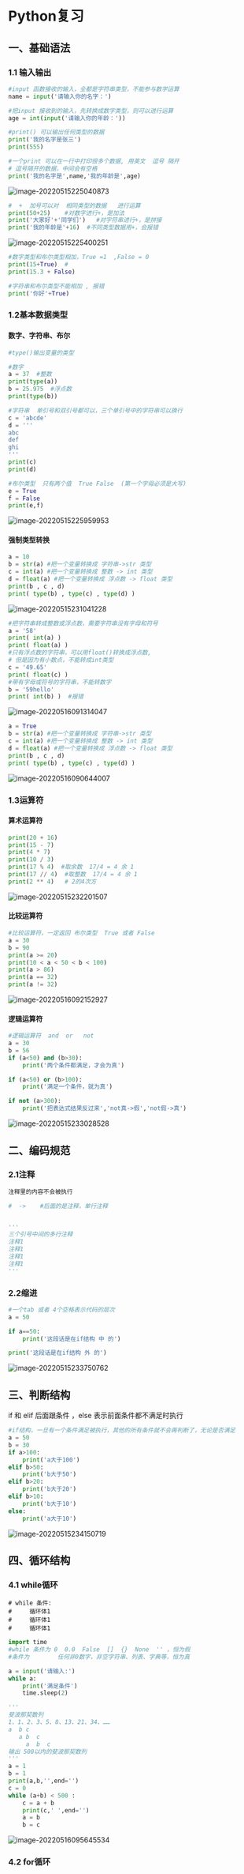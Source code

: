 Python复习
==========

一、基础语法
------------

### 1.1 输入输出

```python
#input 函数接收的输入，全都是字符串类型，不能参与数学运算
name = input('请输入你的名字：')

#把input 接收到的输入，先转换成数字类型，则可以进行运算
age = int(input('请输入你的年龄：'))
```

```python
#print() 可以输出任何类型的数据
print('我的名字是张三')
print(555)

#一个print 可以在一行中打印很多个数据, 用英文  逗号 隔开
# 逗号隔开的数据，中间会有空格
print('我的名字是',name,'我的年龄是',age)
```

![image-20220515225040873](Python复习.assets/image-20220515225040873.png)

```python
#  +  加号可以对  相同类型的数据   进行运算
print(50+25)    #对数字进行+，是加法
print('大家好'+'同学们')   #对字符串进行+，是拼接
print('我的年龄是'+16)  #不同类型数据用+，会报错
```

![image-20220515225400251](Python复习.assets/image-20220515225400251.png)

```python
#数字类型和布尔类型相加，True =1  ,False = 0
print(15+True)  #
print(15.3 + False)

#字符串和布尔类型不能相加 , 报错
print('你好'+True)
```



### 1.2基本数据类型

#### 数字、字符串、布尔

```python
#type()输出变量的类型

#数字
a = 37  #整数
print(type(a))
b = 25.975  #浮点数
print(type(b))

#字符串  单引号和双引号都可以，三个单引号中的字符串可以换行
c = 'abcde'
d = '''
abc
def
ghi
'''
print(c)
print(d)

#布尔类型  只有两个值  True False  (第一个字母必须是大写)
e = True
f = False
print(e,f)
```

![image-20220515225959953](Python复习.assets/image-20220515225959953.png)

#### 强制类型转换

```python
a = 10
b = str(a) #把一个变量转换成 字符串->str 类型
c = int(a) #把一个变量转换成 整数 -> int 类型
d = float(a) #把一个变量转换成 浮点数 -> float 类型
print(b , c , d)
print( type(b) , type(c) , type(d) )
```

![image-20220515231041228](Python复习.assets/image-20220515231041228.png)

```python
#把字符串转成整数或浮点数，需要字符串没有字母和符号
a = '58'
print( int(a) )
print( float(a) )
#只有浮点数的字符串，可以用float()转换成浮点数,
# 但是因为有小数点，不能转成int类型
c = '49.65'  
print( float(c) )
#带有字母或符号的字符串，不能转数字
b = '59hello'
print( int(b) )  #报错
```

![image-20220516091314047](Python复习.assets/image-20220516091314047.png)

```python
a = True
b = str(a) #把一个变量转换成 字符串->str 类型
c = int(a) #把一个变量转换成 整数 -> int 类型
d = float(a) #把一个变量转换成 浮点数 -> float 类型
print(b , c , d)
print( type(b) , type(c) , type(d) )
```

![image-20220516090644007](Python复习.assets/image-20220516090644007.png)

### 1.3运算符

#### 算术运算符

```python
print(20 + 16)
print(15 - 7)
print(4 * 7)
print(10 / 3)
print(17 % 4)  #取余数  17/4 = 4 余 1
print(17 // 4)  #取整数  17/4 = 4 余 1
print(2 ** 4)   # 2的4次方
```

![image-20220515232201507](Python复习.assets/image-20220515232201507.png)

#### 比较运算符

```python
#比较运算符，一定返回 布尔类型  True 或者 False
a = 30
b = 90
print(a >= 20)
print(10 < a < 50 < b < 100)
print(a > 86)
print(a == 32)
print(a != 32)
```

![image-20220516092152927](Python复习.assets/image-20220516092152927.png)

#### 逻辑运算符

```python
#逻辑运算符  and  or   not
a = 30
b = 56
if (a<50) and (b>30):
    print('两个条件都满足，才会为真')

if (a<50) or (b>100):
    print('满足一个条件，就为真')

if not (a>300):
    print('把表达式结果反过来','not真->假','not假->真')
```

![image-20220515233028528](Python复习.assets/image-20220515233028528.png)



二、编码规范
------------

### 2.1注释

```python
注释里的内容不会被执行

#  ->    #后面的是注释，单行注释


'''
三个引号中间的多行注释
注释1
注释1
注释1
注释1
'''
```



### 2.2缩进

```python
#一个tab 或者 4个空格表示代码的层次
a = 50

if a==50:
	print('这段话是在if结构 中 的')

print('这段话是在if结构 外 的')
```

![image-20220515233750762](Python复习.assets/image-20220515233750762.png)

三、判断结构
------------

if 和 elif 后面跟条件 ，else 表示前面条件都不满足时执行

```python
#if结构，一旦有一个条件满足被执行，其他的所有条件就不会再判断了，无论是否满足
a = 50
b = 30
if a>100:
    print('a大于100')
elif b>50:
    print('b大于50')
elif b>20:
    print('b大于20')
elif b>10:
    print('b大于10')
else:
    print('a大于10')
```

![image-20220515234150719](Python复习.assets/image-20220515234150719.png)



四、循环结构
------------

### 4.1 while循环

```
# while 条件:
#     循环体1
#     循环体1
#     循环体1
```

```python
import time
#while 条件为 0  0.0  False  []  {}  None  '' ，恒为假
#条件为        任何非0数字，非空字符串、列表、字典等，恒为真

a = input('请输入:')
while a:
    print('满足条件')
    time.sleep(2)
```

```python
'''
斐波那契数列
1、1、2、3、5、8、13、21、34、……
a  b c
   a b  c
     a  b  c
输出 500以内的斐波那契数列
'''
a = 1
b = 1
print(a,b,'',end='')
c = 0
while (a+b) < 500 :
    c = a + b
    print(c,' ',end='')
    a = b
    b = c
```

![image-20220516095645534](Python复习.assets/image-20220516095645534.png)

### 4.2 for循环